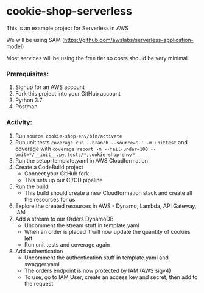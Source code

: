 cookie-shop-serverless
======================

This is an example project for Serverless in AWS

We will be using SAM (https://github.com/awslabs/serverless-application-model)

Most services will be using the free tier so costs should be very minimal.


### Prerequisites:
1. Signup for an AWS account
2. Fork this project into your GitHub account
3. Python 3.7
4. Postman


### Activity:
1. Run `source cookie-shop-env/bin/activate`
2. Run unit tests `coverage run --branch --source='.' -m unittest` and coverage with `coverage report -m --fail-under=100 --omit=*/__init__.py,tests/*,cookie-shop-env/*` 
3. Run the setup-template.yaml in AWS Cloudformation
4. Create a CodeBuild project
    * Connect your GitHub fork
    * This sets up our CI/CD pipeline
5. Run the build
    * This build should create a new Cloudformation stack and create all the resources for us
6. Explore the created resources in AWS - Dynamo, Lambda, API Gateway, IAM
7. Add a stream to our Orders DynamoDB
    * Uncomment the stream stuff in template.yaml
    * When an order is placed it will now update the quantity of cookies left
    * Run unit tests and coverage again
8. Add authentication
    * Uncomment the authentication stuff in template.yaml and swagger.yaml
    * The orders endpoint is now protected by IAM (AWS sigv4)
    * To use, go to IAM User, create an access key and secret, then add to the request
